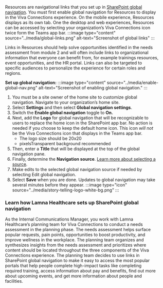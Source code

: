 Resources are navigational links that you set up in [SharePoint global
navigation](/viva/connections/sharepoint-app-bar).
You must first enable global navigation for Resources to display in the
Viva Connections experience. On the mobile experience, Resources
displays as its own tab. One the desktop and web experiences, Resources
can be accessed by selecting your organization’s Viva Connections icon
twice form the Teams app bar.
:::image type="content" source="../media/global-links.png" alt-text="Screenshot of global links" :::

Links in Resources should help solve opportunities identified in the
needs assessment from module 2 and will often include links to
organizational information that everyone can benefit from, for example
trainings resources, event opportunities, and the HR portal. Links can
also be targeted to specific audiences to personalize the experience for
certain roles and regions.

**Set up global navigation:**
:::image type="content" source="../media/enable-global-nav.png" alt-text="Screenshot of enabling global navigation." :::
1. You must be a site owner of the home site to customize global
navigation. Navigate to your organization’s home site.
2. Select
**Settings** and then select **Global navigation settings**.
3. Switch the
**Enable global navigation** toggle to **On.**
4. Next, add the **Logo** for
global navigation that will be recognizable to users to replace the home
icon in the SharePoint app bar. No action is needed if you choose to
keep the default home icon. This icon *will not* be the Viva Connections
icon that displays in the Teams app bar.
    - The logo size should be 20x20
    - pixelsTransparent background recommended
5. Then, enter a **Title** that
will be displayed at the top of the global navigation pane.
6. Finally,
determine the **Navigation source**. [Learn more about selecting a
source](/viva/connections/sharepoint-app-bar#determine-the-global-navigation-source-depending-on-your-home-sites-configuration).
7. Make
edits to the selected global navigation source if needed by selecting
Edit global navigation.
8. Select **Save** when you are done. Updates to
global navigation may take several minutes before they
appear.
:::image type="icon" source="../media/story-telling-logo-white-bg.png"  :::

### Learn how Lamna Healthcare sets up SharePoint global navigation

As the Internal Communications Manager, you work with Lamna
Healthcare’s planning team for Viva Connections to conduct a needs
assessment in the planning phase. The needs assessment helps surface
popular requests, pain points, opportunities to boost productivity, and
improve wellness in the workplace. The planning team organizes and
synthesizes insights from the needs assessment and prioritizes where
content should be located throughout the three components of the Viva
Connections experience. The planning team decides to use links in
SharePoint global navigation to make it easy to access the most popular
portals that help people complete high-impact tasks like completing
required training, access information about pay and benefits, find out
more about upcoming events, and get more information about people and
facilities.
